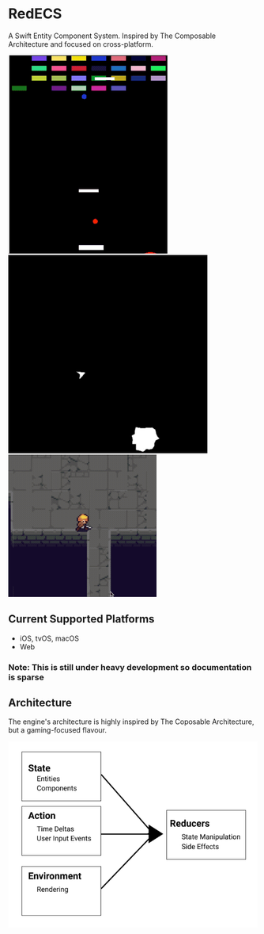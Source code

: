 # RedECS

A Swift Entity Component System. Inspired by The Composable Architecture and focused on cross-platform.

<img src="breakout.gif" />
<img src="asteroids.gif" />
<img src="rpg.gif" />

## Current Supported Platforms

- iOS, tvOS, macOS
- Web

### Note: This is still under heavy development so documentation is sparse

## Architecture

The engine's architecture is highly inspired by The Coposable Architecture, but a gaming-focused flavour.

<img src="redecs-breakdown-1.png" />
